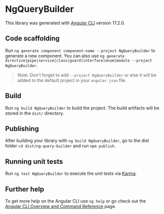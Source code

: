 # NgQueryBuilder

This library was generated with [Angular CLI](https://github.com/angular/angular-cli) version 17.2.0.

## Code scaffolding

Run `ng generate component component-name --project NgQueryBuilder` to generate a new component. You can also use `ng generate directive|pipe|service|class|guard|interface|enum|module --project NgQueryBuilder`.
> Note: Don't forget to add `--project NgQueryBuilder` or else it will be added to the default project in your `angular.json` file. 

## Build

Run `ng build NgQueryBuilder` to build the project. The build artifacts will be stored in the `dist/` directory.

## Publishing

After building your library with `ng build NgQueryBuilder`, go to the dist folder `cd dist/ng-query-builder` and run `npm publish`.

## Running unit tests

Run `ng test NgQueryBuilder` to execute the unit tests via [Karma](https://karma-runner.github.io).

## Further help

To get more help on the Angular CLI use `ng help` or go check out the [Angular CLI Overview and Command Reference](https://angular.io/cli) page.
